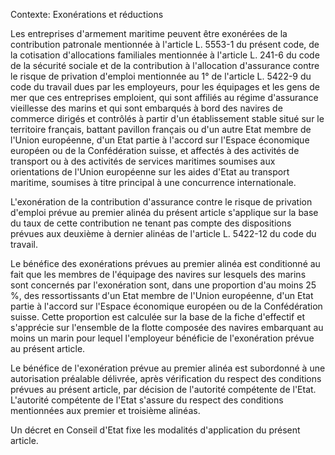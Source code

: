 Contexte: Exonérations et réductions

Les entreprises d'armement maritime peuvent être exonérées de la contribution patronale mentionnée à l'article L. 5553-1 du présent code, de la cotisation d'allocations familiales mentionnée à l'article L. 241-6 du code de la sécurité sociale et de la contribution à l'allocation d'assurance contre le risque de privation d'emploi mentionnée au 1° de l'article L. 5422-9 du code du travail dues par les employeurs, pour les équipages et les gens de mer que ces entreprises emploient, qui sont affiliés au régime d'assurance vieillesse des marins et qui sont embarqués à bord des navires de commerce dirigés et contrôlés à partir d'un établissement stable situé sur le territoire français, battant pavillon français ou d'un autre Etat membre de l'Union européenne, d'un Etat partie à l'accord sur l'Espace économique européen ou de la Confédération suisse, et affectés à des activités de transport ou à des activités de services maritimes soumises aux orientations de l'Union européenne sur les aides d'Etat au transport maritime, soumises à titre principal à une concurrence internationale.

L'exonération de la contribution d'assurance contre le risque de privation d'emploi prévue au premier alinéa du présent article s'applique sur la base du taux de cette contribution ne tenant pas compte des dispositions prévues aux deuxième à dernier alinéas de l'article L. 5422-12 du code du travail.

Le bénéfice des exonérations prévues au premier alinéa est conditionné au fait que les membres de l'équipage des navires sur lesquels des marins sont concernés par l'exonération sont, dans une proportion d'au moins 25 %, des ressortissants d'un Etat membre de l'Union européenne, d'un Etat partie à l'accord sur l'Espace économique européen ou de la Confédération suisse. Cette proportion est calculée sur la base de la fiche d'effectif et s'apprécie sur l'ensemble de la flotte composée des navires embarquant au moins un marin pour lequel l'employeur bénéficie de l'exonération prévue au présent article.

Le bénéfice de l'exonération prévue au premier alinéa est subordonné à une autorisation préalable délivrée, après vérification du respect des conditions prévues au présent article, par décision de l'autorité compétente de l'Etat. L'autorité compétente de l'Etat s'assure du respect des conditions mentionnées aux premier et troisième alinéas.

Un décret en Conseil d'Etat fixe les modalités d'application du présent article.